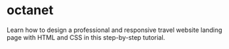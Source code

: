 # octanet
Learn how to design a professional and responsive travel website landing page with HTML and CSS in this step-by-step tutorial.
